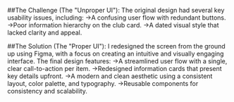 ##The Challenge (The "Unproper UI"):
The original design had several key usability issues, including:
->A confusing user flow with redundant buttons.
->Poor information hierarchy on the club card.
->A dated visual style that lacked clarity and appeal.

##The Solution (The "Proper UI"):
I redesigned the screen from the ground up using Figma, with a focus on creating an intuitive and visually engaging interface. The final design features:
->A streamlined user flow with a single, clear call-to-action per item.
->Redesigned information cards that present key details upfront.
->A modern and clean aesthetic using a consistent layout, color palette, and typography.
->Reusable components for consistency and scalability.
